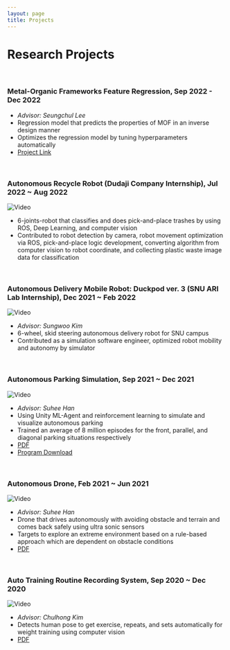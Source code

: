 ```yaml
---
layout: page
title: Projects
---
```



# Research Projects

<br/>

### Metal-Organic Frameworks Feature Regression, Sep 2022 - Dec 2022
* _Advisor: Seungchul Lee_
* Regression model that predicts the properties of MOF in an inverse design manner
* Optimizes the regression model by tuning hyperparameters automatically
* [Project Link](https://github.com/hae-sung-oh/MOF_regressor)


<br/>


### Autonomous Recycle Robot (Dudaji Company Internship), Jul 2022 ~ Aug 2022
![Video](/assets/video/bmi_pnp.gif)
* 6-joints-robot that classifies and does pick-and-place trashes by using ROS, Deep Learning, and computer vision
* Contributed to robot detection by camera, robot movement optimization via ROS, pick-and-place logic development,
converting algorithm from computer vision to robot coordinate, and collecting plastic waste image data for classification

<br/>

### Autonomous Delivery Mobile Robot: Duckpod ver. 3 (SNU ARI Lab Internship), Dec 2021 ~ Feb 2022
![Video](/assets/video/duckpod_intergrated.gif)
* _Advisor: Sungwoo Kim_
* 6-wheel, skid steering autonomous delivery robot for SNU campus
* Contributed as a simulation software engineer, optimized robot mobility and autonomy by simulator

<br/>

### Autonomous Parking Simulation, Sep 2021 ~ Dec 2021
![Video](/assets\video\AutoPark.gif) 
* _Advisor: Suhee Han_
* Using Unity ML-Agent and reinforcement learning to simulate and visualize autonomous parking
* Trained an average of 8 million episodes for the front, parallel, and diagonal parking situations respectively  
* [PDF](/assets/pdf/Autonomous%20Parking%20Simulation%20Using%20Reinforcement%20Learning.pdf)  
* [Program Download](https://drive.google.com/file/d/1nP-ikZiklXb_1zPpwrG-GXffE2ixzpMr/view?usp=sharing)

<br/>

### Autonomous Drone, Feb 2021 ~ Jun 2021
![Video](/assets\video\autodrone.gif)
* _Advisor: Suhee Han_ 
* Drone that drives autonomously with avoiding obstacle and terrain and comes back safely using ultra sonic sensors
* Targets to explore an extreme environment based on a rule-based approach which are dependent on obstacle conditions
* [PDF](/assets/pdf/Autonomous%20Drone.pdf)

<br/>

### Auto Training Routine Recording System, Sep 2020 ~ Dec 2020
![Video](/assets\video\autorecoder.gif)
* _Advisor: Chulhong Kim_
* Detects human pose to get exercise, repeats, and sets automatically for weight training using computer vision
* [PDF](/assets/pdf/Auto%20Training%20Routine%20Recoding%20System.pdf)

<br/>